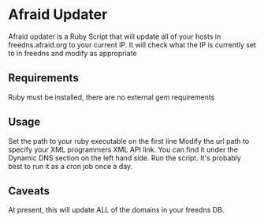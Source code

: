 # Afraid Updater

Afraid updater is a Ruby Script that will update all of your hosts in freedns.afraid.org to your current IP.
It will check what the IP is currently set to in freedns and modify as appropriate

## Requirements

Ruby must be installed, there are no external gem requirements

## Usage

Set the path to your ruby executable on the first line
Modify the url path to specify your XML programmers XML API link. You can find it under the Dynamic DNS section on the left hand side.
Run the script. It's probably best to run it as a cron job once a day.

## Caveats

At present, this will update ALL of the domains in your freedns DB.
